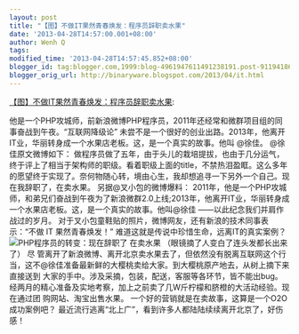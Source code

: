 ```yaml
---
layout: post
title: "【图】不做IT果然青春焕发：程序员辞职卖水果"
date: '2013-04-28T14:57:00.001+08:00'
author: Wenh Q
tags:
modified_time: '2013-04-28T14:57:45.852+08:00'
blogger_id: tag:blogger.com,1999:blog-4961947611491238191.post-9119418653795218195
blogger_orig_url: http://binaryware.blogspot.com/2013/04/it.html
---
```

[【图】不做IT果然青春焕发：程序员辞职卖水果](http://www.oschina.net/news/40020/programmer-sale-apples):

他是一个PHP攻城师，前新浪微博PHP程序员，2011年还经常和微群项目组的同事奋战到午夜。“互联网降级论”
未尝不是一个很好的创业出路。2013年，他离开IT业，华丽转身成一个水果店老板。这，是一个真实的故事。他叫
@徐佳。
@徐佳原文微博如下：
做程序员做了五年，由于头儿的栽培提拔，也由于几分运气，终于评上了相当于架构师的职级。看着职级上面的title，不禁热泪盈眶。这么多年的愿望终于实现了。奈何物随心转，境由心生，我却想追寻一下另外一个自己。现在我辞职了，在卖水果。
另据@叉小包的微博爆料：
2011年，他是一个PHP攻城师，和弟兄们奋战到午夜为了新浪微群2.0上线;2013年，他离开IT业，华丽转身成一个水果店老板。这，是一个真实的故事。他叫@徐佳
——以此纪念我们并肩作战过的岁月。
对于叉小包童鞋贴的照片，微博网友，还有新浪的技术同事表示：“不做 IT
果然青春焕发！” 难道这就是传说中珍惜生命，远离IT的真实案例？
![PHP程序员的转变：现在辞职了
在卖水果](http://static.oschina.net/uploads/img/201304/28131852_JwHi.jpg)
（眼镜摘了人变白了连头发都长出来了）
尽
管离开了新浪微博、离开北京卖水果去了，但依然没有脱离互联网这个行当，这不@徐佳准备最新鲜的大樱桃卖给大家。到大樱桃原产地去，从树上摘下来直接送到
大家的手中。涉及采摘，包装，配送，客服等各环节，皆不能出bug。经两月的精心准备及实地考察，加上之前卖了几W斤柠檬和脐橙的大活动经验。现在通过团
购网站、淘宝出售水果。
一个好的营销就是在卖故事，这算是一个O2O成功案例吧？
最近流行逃离“北上广”，看到许多人都陆陆续续离开北京了，好伤感！
